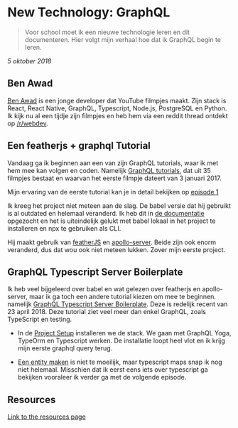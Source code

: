 # New Technology: GraphQL

> Voor school moet ik een nieuwe technologie leren en dit documenteren. Hier volgt mijn verhaal hoe dat ik GraphQL begin te leren.

_5 oktober 2018_

## Ben Awad

[Ben Awad](https://www.youtube.com/user/99baddawg) is een jonge developer dat YouTube filmpjes maakt.
Zijn stack is React, React Native, GraphQL, Typescript, Node.js, PostgreSQL en Python. Ik kijk nu al een tijdje zijn filmpjes en heb hem via een reddit thread ontdekt op [/r/webdev](https://www.reddit.com/r/webdev/).

## Een featherjs + graphql Tutorial

Vandaag ga ik beginnen aan een van zijn GraphQL tutorials, waar ik met hem mee kan volgen en coden. Namelijk [GraphQL tutorials](https://www.youtube.com/watch?v=6Jw629xrkF8&list=PLN3n1USn4xlnd-eR3bEZvIr04yoiSRnUl), dat uit 35 filmpjes bestaat en waarvan het eerste filmpje dateert van 3 januari 2017.

Mijn ervaring van de eerste tutorial kan je in detail bekijken op [episode 1](./Ben_Awad/GraphQL_Tutorials/episode1.md)

Ik kreeg het project niet meteen aan de slag. De babel versie dat hij gebruikt is al outdated en helemaal veranderd. Ik heb dit in [de documentatie](https://babeljs.io/docs/en/usage) opgezocht en het is uiteindelijk gelukt met babel lokaal in het project te installeren en npx te gebruiken als CLI.

Hij maakt gebruik van [featherJS](https://docs.feathersjs.com/) en [apollo-server](https://www.apollographql.com/). Beide zijn ook enorm veranderd, dus dat wou ook niet meteen lukken. Zover mijn eerste project.

## GraphQL Typescript Server Boilerplate

Ik heb veel bijgeleerd over babel en wat gelezen over featherjs en apollo-server, maar ik ga toch een andere tutorial kiezen om mee te beginnen. namelijk [GraphQL Typescript Server Boilerplate](https://www.youtube.com/watch?v=2eWIr6bbons&list=PLN3n1USn4xlky9uj6wOhfsPez7KZOqm2V). Deze is redelijk recent van 23 april 2018. Deze tutorial ziet veel meer dan enkel GraphQL, zoals TypeScript en testing.

- In de [Project Setup](./Ben_Awad/GraphQL_Typescript_Server/episode0.md) installeren we de stack. We gaan met GraphQL Yoga, TypeOrm en Typescript werken. De installatie loopt heel vlot en ik krijg mijn eerste graphql query terug.

- [Een entity maken](./Ben_Awad/GraphQL_Typescript_Server/episode1.md) is niet te moeilijk, maar typescript maps snap ik nog niet helemaal. Misschien dat ik eerst eens iets over typescript ga bekijken vooraleer ik verder ga met de volgende episode.

## Resources

[Link to the resources page](./resources/)
